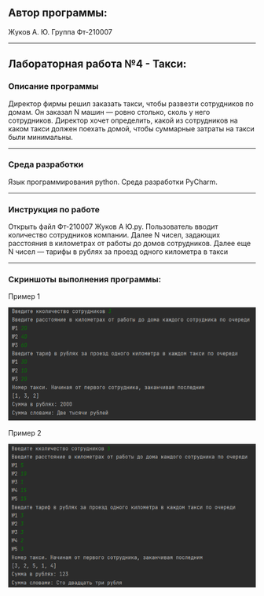 ## Автор программы: 
Жуков А. Ю. Группа Фт-210007
____
## Лабораторная работа №4 - Такси:
### Описание программы
Директор фирмы решил заказать такси, чтобы развезти сотрудников по домам. 
Он заказал N машин — ровно столько, сколь у него сотрудников. 
Директор хочет определить, какой из сотрудников на каком такси должен поехать домой, чтобы суммарные затраты на такси были минимальны.  
____
### Среда разработки
Язык программирования python. Среда разработки PyCharm.
____
### Инструкция по работе
Открыть файл Фт-210007 Жуков А Ю.py. Пользователь вводит количество сотрудников компании. Далее N чисел, задающих расстояния в километрах от работы до домов сотрудников. 
Далее еще N чисел — тарифы в рублях за проезд одного километра в такси 
____
### Скриншоты выполнения программы:
Пример 1

![Пример 1](/lab_4/Screenshots_program_execution/1.png)

Пример 2

![Пример 2](/lab_4/Screenshots_program_execution/2.png)
